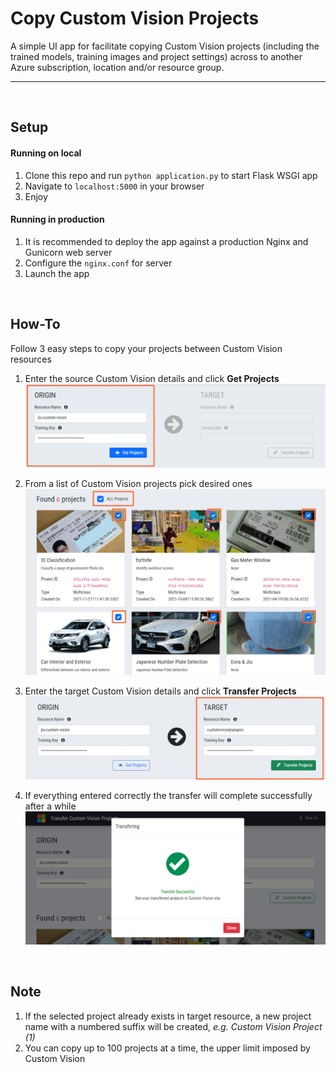 # Copy Custom Vision Projects
A simple UI app for facilitate copying Custom Vision projects (including the trained models, training images and project settings) across to another Azure subscription, location and/or resource group.

<hr>
<br>

## Setup
#### Running on local

1. Clone this repo and run `python application.py` to start Flask WSGI app
2. Navigate to `localhost:5000` in your browser
3. Enjoy


#### Running in production

1. It is recommended to deploy the app against a production Nginx and Gunicorn web server
2. Configure the `nginx.conf` for server
3. Launch the app

<br>

## How-To 
Follow 3 easy steps to copy your projects between Custom Vision resources

1. Enter the source Custom Vision details and click **Get Projects**
![](static/images/step1.png)

2. From a list of Custom Vision projects pick desired ones
![](static/images/step2.png)

3. Enter the target Custom Vision details and click **Transfer Projects**
![](static/images/step3.png)

4. If everything entered correctly the transfer will complete successfully after a while
![](static/images/step4.png)

<br>

## Note
1. If the selected project already exists in target resource, a new project name with a numbered suffix will be created, *e.g. Custom Vision Project (1)*
2. You can copy up to 100 projects at a time, the upper limit imposed by Custom Vision